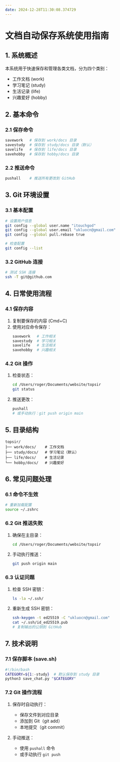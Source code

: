 ```yaml
---
date: 2024-12-28T11:30:08.374729
---
```


# 文档自动保存系统使用指南

## 1. 系统概述
本系统用于快速保存和管理各类文档，分为四个类别：
- 工作文档 (work)
- 学习笔记 (study)
- 生活记录 (life)
- 兴趣爱好 (hobby)

## 2. 基本命令

### 2.1 保存命令
`````bash
savework   # 保存到 work/docs 目录
savestudy  # 保存到 study/docs 目录（默认）
savelife   # 保存到 life/docs 目录
savehobby  # 保存到 hobby/docs 目录
`````



### 2.2 推送命令
`````bash
pushall    # 推送所有更改到 GitHub
`````



## 3. Git 环境设置

### 3.1 基本配置
`````bash
# 设置用户信息
git config --global user.name "itouchgod"
git config --global user.email "ukluocn@gmail.com"
git config --global pull.rebase true

# 检查配置
git config --list
`````



### 3.2 GitHub 连接
`````bash
# 测试 SSH 连接
ssh -T git@github.com
`````



## 4. 日常使用流程

### 4.1 保存内容
1. 复制要保存的内容 (Cmd+C)
2. 使用对应命令保存：
   ```bash
   savework   # 工作相关
   savestudy  # 学习相关
   savelife   # 生活相关
   savehobby  # 兴趣相关
   ```

### 4.2 Git 操作
1. 检查状态：
   ```bash
   cd /Users/roger/Documents/website/topsir
   git status
   ```

2. 推送更改：
   ```bash
   pushall
   # 或手动执行：git push origin main
   ```

## 5. 目录结构
`````
topsir/
├── work/docs/    # 工作文档
├── study/docs/   # 学习笔记（默认）
├── life/docs/    # 生活记录
└── hobby/docs/   # 兴趣爱好
`````



## 6. 常见问题处理

### 6.1 命令不生效
`````bash
# 重新加载配置
source ~/.zshrc
`````



### 6.2 Git 推送失败
1. 确保在主目录：
   ```bash
   cd /Users/roger/Documents/website/topsir
   ```

2. 手动执行推送：
   ```bash
   git push origin main
   ```

### 6.3 认证问题
1. 检查 SSH 密钥：
   ```bash
   ls -la ~/.ssh/
   ```

2. 重新生成 SSH 密钥：
   ```bash
   ssh-keygen -t ed25519 -C "ukluocn@gmail.com"
   cat ~/.ssh/id_ed25519.pub
   # 复制输出的公钥到 GitHub
   ```

## 7. 技术说明

### 7.1 保存脚本 (save.sh)
`````bash
#!/bin/bash
CATEGORY=${1:-study}  # 默认保存到 study 目录
python3 save_chat.py "$CATEGORY"
`````



### 7.2 Git 操作流程
1. 保存时自动执行：
   - 保存文件到对应目录
   - 添加到 Git（git add）
   - 本地提交（git commit）

2. 手动推送：
   - 使用 `pushall` 命令
   - 或手动执行 `git push`
